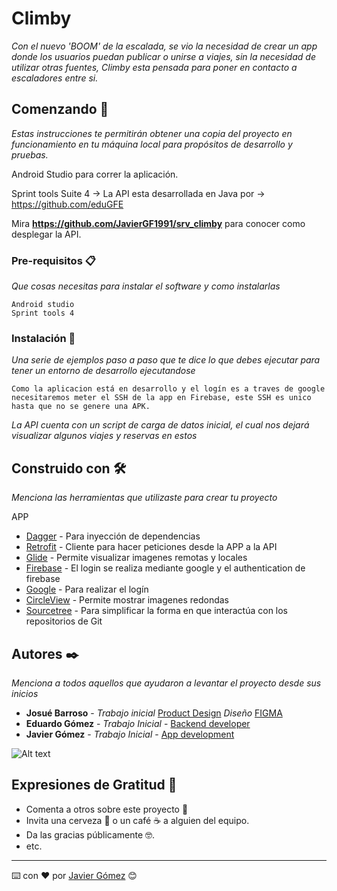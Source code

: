 # Climby

_Con el nuevo 'BOOM' de la escalada, se vio la necesidad de crear un app donde los usuarios puedan publicar o unirse a viajes, sin la necesidad de utilizar otras fuentes, Climby esta pensada para poner en contacto a escaladores entre si._

## Comenzando 🚀

_Estas instrucciones te permitirán obtener una copia del proyecto en funcionamiento en tu máquina local para propósitos de desarrollo y pruebas._

Android Studio para correr la aplicación.

Sprint tools Suite 4 -> La API esta desarrollada en Java por -> https://github.com/eduGFE

Mira **https://github.com/JavierGF1991/srv_climby** para conocer como desplegar la API.

### Pre-requisitos 📋

_Que cosas necesitas para instalar el software y como instalarlas_

```
Android studio 
Sprint tools 4
```

### Instalación 🔧

_Una serie de ejemplos paso a paso que te dice lo que debes ejecutar para tener un entorno de desarrollo ejecutandose_

```
Como la aplicacion está en desarrollo y el logín es a traves de google necesitaremos meter el SSH de la app en Firebase, este SSH es unico hasta que no se genere una APK.
```

_La API cuenta con un script de carga de datos inicial, el cual nos dejará visualizar algunos viajes y reservas en estos_
<!---
## Ejecutando las pruebas ⚙️

_Faltan por implementar_

### Analice las pruebas end-to-end 🔩

_Faltan por implementar_

```
Faltan por implementar
```

### Y las pruebas de estilo de codificación ⌨️

_Faltan por implementar_

```
Faltan por implementar
```

## Despliegue 📦

_Faltan por implementar_
-->
## Construido con 🛠️

_Menciona las herramientas que utilizaste para crear tu proyecto_

APP
* [Dagger](https://dagger.dev/) - Para inyección de dependencias
* [Retrofit](https://square.github.io/retrofit/) - Cliente para hacer peticiones desde la APP a la API 
* [Glide](https://www.glideapps.com/) - Permite visualizar imagenes remotas y locales
* [Firebase](https://firebase.google.com/) - El login se realiza mediante google y el authentication de firebase
* [Google](https://google.com/) - Para realizar el logín
* [CircleView](https://github.com/hdodenhof/CircleImageView) - Permite mostrar imagenes redondas
* [Sourcetree](https://www.sourcetreeapp.com/) - Para simplificar la forma en que interactúa con los repositorios de Git

<!---
## Contribuyendo 🖇️

Por favor lee el [CONTRIBUTING.md](https://gist.github.com/villanuevand/xxxxxx) para detalles de nuestro código de conducta, y el proceso para enviarnos pull requests.

## Wiki 📖

Puedes encontrar mucho más de cómo utilizar este proyecto en nuestra [Wiki](https://github.com/tu/proyecto/wiki)

## Versionado 📌

Usamos [SemVer](http://semver.org/) para el versionado. Para todas las versiones disponibles, mira los [tags en este repositorio](https://github.com/tu/proyecto/tags).
-->
## Autores ✒️

_Menciona a todos aquellos que ayudaron a levantar el proyecto desde sus inicios_

* **Josué Barroso** - *Trabajo inicial* [Product Design](https://www.linkedin.com/in/josuebarroso/) *Diseño* [FIGMA](https://www.figma.com/embed?embed_host=share&url=https%3A%2F%2Fwww.figma.com%2Ffile%2Fy3N0qgI9mwGtRF9SUYRgHp%2FClimby%3Fnode-id%3D121%253A479)
* **Eduardo Gómez** - *Trabajo Inicial* - [Backend developer](https://www.linkedin.com/in/edugfe/)
* **Javier Gómez** - *Trabajo Inicial* - [App development](https://www.linkedin.com/in/javierg%C3%B3mezfern%C3%A1ndez/)

<!---
## Licencia 📄

Este proyecto está bajo la Licencia (Tu Licencia) - mira el archivo [LICENSE.md](LICENSE.md) para detalles
-->

![Alt text](https://user-images.githubusercontent.com/49919880/143423985-bae11183-d538-4f5f-bead-e5f5c0e66dbc.png "Title")


## Expresiones de Gratitud 🎁

* Comenta a otros sobre este proyecto 📢
* Invita una cerveza 🍺 o un café ☕ a alguien del equipo. 
* Da las gracias públicamente 🤓.
* etc.

---
⌨️ con ❤️ por [Javier Gómez](https://github.com/JavierGF1991) 😊
